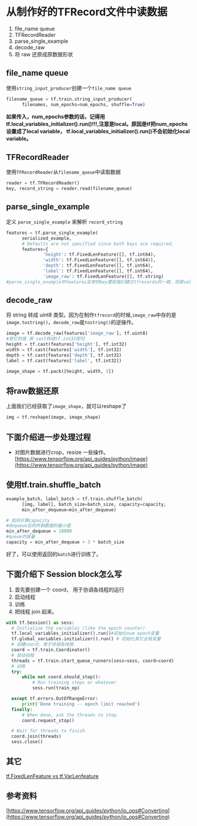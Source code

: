 # 从制作好的TFRecord文件中读数据

1. file_name queue
2. TFRecordReader
3. parse_single_example
4. decode_raw
5. 将 raw 还原成原数据形状

## file_name queue

使用`string_input_producer`创建一个`file_name queue`

```python
filename_queue = tf.train.string_input_producer(
      filenames, num_epochs=num_epochs, shuffle=True)
```
**如果传入，num_epochs参数的话，记得用tf.local_variables_initializer().run()!!!,注意是local。原因是tf把num_epochs设置成了local variable， tf.local_variables_initializer().run()不会初始化local variable。**

## TFRecordReader
使用`TFRecordReader`从`filename_queue`中读取数据
```python
reader = tf.TFRecordReader()
key, record_string = reader.read(filename_queue)
```

## parse_single_example
定义 `parse_single_example` 来解析 `record_string`
```python
features = tf.parse_single_example(
      serialized_example,
      # Defaults are not specified since both keys are required.
      features={
              'height': tf.FixedLenFeature([], tf.int64),
              'width': tf.FixedLenFeature([], tf.int64)),
              'depth': tf.FixedLenFeature([], tf.int64),
              'label': tf.FixedLenFeature([], tf.int64),
              'image_raw': tf.FixedLenFeature([], tf.string)
#parse_single_example中features实参的key要和我们建立tfrecords时一致，但是value需要一点点改变。

```

## decode_raw
将 string 转成 uint8 类型。因为在制作`tfrecord`的时候,`image_raw`中存的是`image.tostring()`，`decode_raw`是`tostring()`的逆操作。
```python
image = tf.decode_raw(features['image_raw'], tf.uint8)
#其它的值 用 cast转成tf.int32即可
height = tf.cast(features['height'], tf.int32)
width = tf.cast(features['width'], tf.int32)
depth = tf.cast(features['depth'], tf.int32)
label = tf.cast(features['label', tf.int32])

image_shape = tf.pack([height, width, 3])
```

## 将raw数据还原

上面我们已经获取了`image_shape`，就可以reshape了
```python
img = tf.reshape(image, image_shape)
```
## 下面介绍进一步处理过程

* 对图片数据进行crop，resize 一些操作。
  [https://www.tensorflow.org/api_guides/python/image](https://www.tensorflow.org/api_guides/python/image)

## 使用tf.train.shuffle_batch

```python
example_batch, label_batch = tf.train.shuffle_batch(
      [img, label], batch_size=batch_size, capacity=capacity,
      min_after_dequeue=min_after_dequeue)
```
```python
# 如何计算capacity
#dequeue后的所剩数据的最小值
min_after_dequeue = 10000
#queue的容量
capacity = min_after_dequeue + 3 * batch_size
```



好了，可以使用返回的`batch`进行训练了。

## 下面介绍下 Session block怎么写

1. 首先要创建一个 coord， 用于协调各线程的运行
2. 启动线程
3. 训练
4. 把线程 join 起来。
```python
with tf.Session() as sess:
  # Initialize the variables (like the epoch counter).
  tf.local_variables_initializer().run()#初始化num epoch变量
  tf.global_variables.initializer().run() # 初始化其它全局变量
  # 创建coord，用于协调各线程
  coord = tf.train.Coordinator()
  # 启动线程
  threads = tf.train.start_queue_runners(sess=sess, coord=coord)
  # 训练
  try:
      while not coord.should_stop():
          # Run training steps or whatever
          sess.run(train_op)

  except tf.errors.OutOfRangeError:
      print('Done training -- epoch limit reached')
  finally:
      # When done, ask the threads to stop.
      coord.request_stop()

  # Wait for threads to finish.
  coord.join(threads)
  sess.close()
```



## 其它

[tf.FixedLenFeature vs tf.VarLenfeature](https://stackoverflow.com/questions/41921746/tensorflow-varlenfeature-vs-fixedlenfeature)



## 参考资料

[https://www.tensorflow.org/api_guides/python/io_ops#Converting](https://www.tensorflow.org/api_guides/python/io_ops#Converting)

